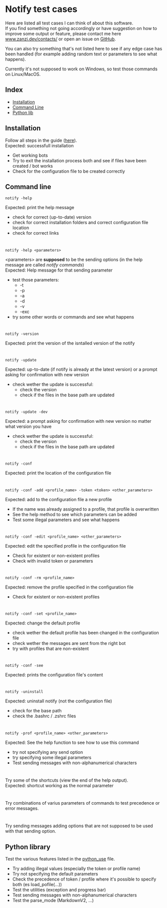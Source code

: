 # Notify test cases

Here are listed all test cases I can think of about this software.  
If you find something not going accordingly or have suggestion on how to improve some output or feature, please contact me here <a target="_blank" href="https://www.zanzi.dev/contacts/">www.zanzi.dev/contacts/</a> or open an issue on <a target="_blank" href="https://github.com/Zanzibarr/Telegram_Python_Notifier/issues">GitHub</a>.  

You can also try something that's not listed here to see if any edge case has been handled (for example adding random text or parameters to see what happens).  

Currently it's not supposed to work on Windows, so test those commands on Linux/MacOS.

## Index
- [Installation](#installation)
- [Command Line](#command-line)
- [Python lib](#python-library)

## Installation

Follow all steps in the guide (<a target="_blank" href="https://github.com/Zanzibarr/Telegram_Python_Notifier/blob/main/readme.md">here</a>).  
Expected: successfull installation
- Get working bots
- Try to exit the installation process both and see if files have been created / bot works
- Check for the configuration file to be created correctly

## Command line

```shell
notify -help
```
Expected: print the help message
- check for correct (up-to-date) version
- check for correct installation folders and correct configuration file location
- check for correct links

#

```shell
notify -help <parameters>
```
\<parameters> are **supposed** to be the sending options (in the help message are called *notify commands*)  
Expected: Help message for that sending parameter
- test those parameters:
    - -t
    - -p
    - -a
    - -d
    - -v
    - -exc
- try some other words or commands and see what happens

#

```shell
notify -version
```
Expected: print the version of the isntalled version of the notify

#

```shell
notify -update
```
Expected: up-to-date (if notify is already at the latest version) or a prompt asking for confirmation with new version
- check wether the update is successful:
    - check the version
    - check if the files in the base path are updated

#

```shell
notify -update -dev
```
Expected: a prompt asking for confirmation with new version no matter what version you have
- check wether the update is successful:
    - check the version
    - check if the files in the base path are updated

#

```shell
notify -conf
```
Expected: print the location of the configuration file

#

```shell
notify -conf -add <profile_name> -token <token> <other_parameters>
```
Expected: add to the configuration file a new profile
- If the name was already assigned to a profile, that profile is overwritten
- See the help method to see which parameters can be added
- Test some illegal parameters and see what happens

#

```shell
notify -conf -edit <profile_name> <other_parameters>
```
Expected: edit the specified profile in the configuration file  
- Check for existent or non-existent profiles
- Check with invalid token or parameters

#

```shell
notify -conf -rm <profile_name>
```
Expected: remove the profile specified in the configuration file
- Check for existent or non-existent profiles

#

```shell
notify -conf -set <profile_name>
```
Expected: change the default profile
- check wether the default profile has been changed in the configuration file
- check wether the messages are sent from the right bot
- try with profiles that are non-existent

#

```shell
notify -conf -see
```
Expected: prints the configuration file's content

#

```shell
notify -uninstall
```
Expected: uninstall notify (not the configuration file)
- check for the base path
- check the .bashrc / .zshrc files

#

```shell
notify -prof <profile_name> <other_parameters>
```
Expected: See the help function to see how to use this command
- try not specifying any send option
- try specifying some illegal parameters
- Test sending messages with non-alphanumerical characters

#

Try some of the shortcuts (view the end of the help output).  
Expected: shortcut working as the normal parameter

#

Try combinations of varius parameters of commands to test precedence or error messages.  

#

Try sending messages adding options that are not supposed to be used with that sending option.  


## Python library

Test the various features listed in the <a target="_blank" href="https://github.com/Zanzibarr/Telegram_Python_Notifier/blob/main/docs/python_use.md">python_use</a> file.  
- Try adding illegal values (especially the token or profile name)
- Try not specifying the default parameters
- Check the precedence of token / profile where it's possible to specify both (es load_pofile(...))
- Test the utilities (exception and progress bar)
- Test sending messages with non-alphanumerical characters
- Test the parse_mode (MarkdownV2, ...)
